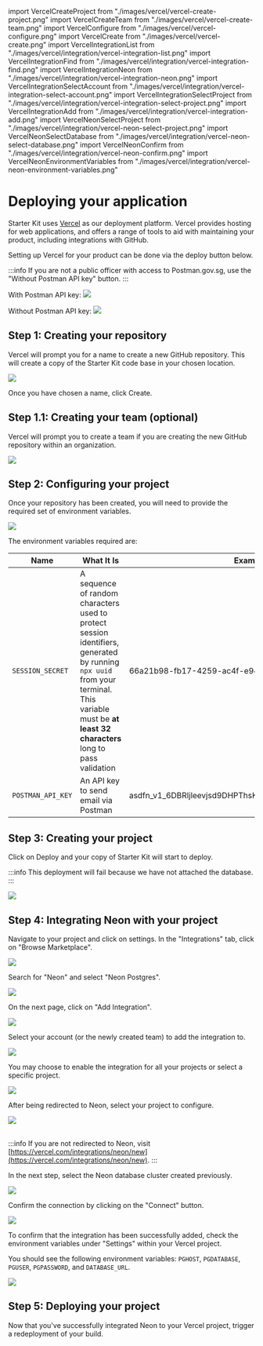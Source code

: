 import VercelCreateProject from "./images/vercel/vercel-create-project.png"
import VercelCreateTeam from "./images/vercel/vercel-create-team.png"
import VercelConfigure from "./images/vercel/vercel-configure.png"
import VercelCreate from "./images/vercel/vercel-create.png"
import VercelIntegrationList from "./images/vercel/integration/vercel-integration-list.png"
import VercelIntegrationFind from "./images/vercel/integration/vercel-integration-find.png"
import VercelIntegrationNeon from "./images/vercel/integration/vercel-integration-neon.png"
import VercelIntegrationSelectAccount from "./images/vercel/integration/vercel-integration-select-account.png"
import VercelIntegrationSelectProject from "./images/vercel/integration/vercel-integration-select-project.png"
import VercelIntegrationAdd from "./images/vercel/integration/vercel-integration-add.png"
import VercelNeonSelectProject from "./images/vercel/integration/vercel-neon-select-project.png"
import VercelNeonSelectDatabase from "./images/vercel/integration/vercel-neon-select-database.png"
import VercelNeonConfirm from "./images/vercel/integration/vercel-neon-confirm.png"
import VercelNeonEnvironmentVariables from "./images/vercel/integration/vercel-neon-environment-variables.png"

# Deploying your application

Starter Kit uses [Vercel](https://vercel.com) as our deployment platform. Vercel provides hosting for web applications, and offers a range of tools to aid with maintaining your product, including integrations with GitHub.

Setting up Vercel for your product can be done via the deploy button below.

:::info
If you are not a public officer with access to Postman.gov.sg, use the "Without Postman API key" button.
:::

With Postman API key:
<a href="https://vercel.com/new/clone?repository-url=https%3A%2F%2Fgithub.com%2Fopengovsg%2Fstarter-kit%2Ftree%2Fmain&env=SESSION_SECRET,POSTMAN_API_KEY">
<img src="https://vercel.com/button" width={125} />
</a>

Without Postman API key:
<a href="https://vercel.com/new/clone?repository-url=https%3A%2F%2Fgithub.com%2Fopengovsg%2Fstarter-kit%2Ftree%2Fmain&env=SESSION_SECRET">
<img src="https://vercel.com/button" width={125} />
</a>

## Step 1: Creating your repository

Vercel will prompt you for a name to create a new GitHub repository. This will create a copy of the Starter Kit code base in your chosen location.

<img src={VercelCreateProject} width={500} />

Once you have chosen a name, click Create.

## Step 1.1: Creating your team (optional)

Vercel will prompt you to create a team if you are creating the new GitHub repository within an organization.

<img src={VercelCreateTeam} width={500} />

## Step 2: Configuring your project

Once your repository has been created, you will need to provide the required set of environment variables.

<img src={VercelConfigure} width={500} />

The environment variables required are:

| Name              | What It Is                                                                                                                                                                                        | Example                                               |
| ----------------- | ------------------------------------------------------------------------------------------------------------------------------------------------------------------------------------------------- | ----------------------------------------------------- |
| `SESSION_SECRET`  | A sequence of random characters used to protect session identifiers, generated by running `npx uuid` from your terminal. This variable must be **at least 32 characters** long to pass validation | 66a21b98-fb17-4259-ac4f-e94d303ac894                  |
| `POSTMAN_API_KEY` | An API key to send email via Postman                                                                                                                                                              | asdfn_v1_6DBRljleevjsd9DHPThsKDVDSenssCwW9zfA8W2ddf/T |

## Step 3: Creating your project

Click on Deploy and your copy of Starter Kit will start to deploy.

:::info
This deployment will fail because we have not attached the database.
:::

<img src={VercelCreate} width={500} />

## Step 4: Integrating Neon with your project

Navigate to your project and click on settings. In the "Integrations" tab, click on "Browse Marketplace".

<img src={VercelIntegrationList} width={500} />

Search for "Neon" and select "Neon Postgres".

<img src={VercelIntegrationFind} width={500} />

On the next page, click on "Add Integration".

<img src={VercelIntegrationNeon} width={500} />

Select your account (or the newly created team) to add the integration to.

<img src={VercelIntegrationSelectAccount} width={500} />

You may choose to enable the integration for all your projects or select a specific project.

<img src={VercelIntegrationSelectProject} width={500} />

After being redirected to Neon, select your project to configure.

<img src={VercelNeonSelectProject} width={500} />

<br/>
<br/>

:::info
If you are not redirected to Neon, visit [https://vercel.com/integrations/neon/new](https://vercel.com/integrations/neon/new).
:::

In the next step, select the Neon database cluster created previously.

<img src={VercelNeonSelectDatabase} width={500} />

Confirm the connection by clicking on the "Connect" button.

<img src={VercelNeonConfirm} width={500} />

To confirm that the integration has been successfully added, check the environment variables under "Settings" within your Vercel project.

You should see the following environment variables: `PGHOST`, `PGDATABASE`, `PGUSER`, `PGPASSWORD`, and `DATABASE_URL`.

<img src={VercelNeonEnvironmentVariables} width={500} />

## Step 5: Deploying your project

Now that you've successfully integrated Neon to your Vercel project, trigger a redeployment of your build.
